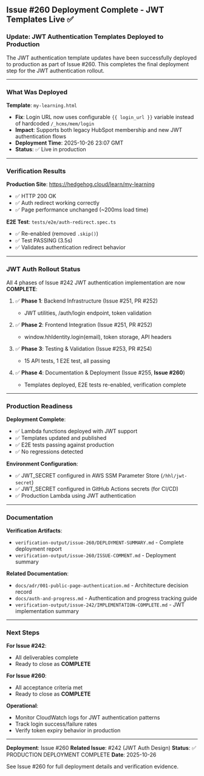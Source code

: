 ## Issue #260 Deployment Complete - JWT Templates Live ✅

### Update: JWT Authentication Templates Deployed to Production

The JWT authentication template updates have been successfully deployed to production as part of Issue #260. This completes the final deployment step for the JWT authentication rollout.

---

### What Was Deployed

**Template**: `my-learning.html`
- **Fix**: Login URL now uses configurable `{{ login_url }}` variable instead of hardcoded `/_hcms/mem/login`
- **Impact**: Supports both legacy HubSpot membership and new JWT authentication flows
- **Deployment Time**: 2025-10-26 23:07 GMT
- **Status**: ✅ Live in production

---

### Verification Results

**Production Site**: https://hedgehog.cloud/learn/my-learning
- ✅ HTTP 200 OK
- ✅ Auth redirect working correctly
- ✅ Page performance unchanged (~200ms load time)

**E2E Test**: `tests/e2e/auth-redirect.spec.ts`
- ✅ Re-enabled (removed `.skip()`)
- ✅ Test PASSING (3.5s)
- ✅ Validates authentication redirect behavior

---

### JWT Auth Rollout Status

All 4 phases of Issue #242 JWT authentication implementation are now **COMPLETE**:

1. ✅ **Phase 1**: Backend Infrastructure (Issue #251, PR #252)
   - JWT utilities, /auth/login endpoint, token validation

2. ✅ **Phase 2**: Frontend Integration (Issue #251, PR #252)
   - window.hhIdentity.login(email), token storage, API headers

3. ✅ **Phase 3**: Testing & Validation (Issue #253, PR #254)
   - 15 API tests, 1 E2E test, all passing

4. ✅ **Phase 4**: Documentation & Deployment (Issue #255, **Issue #260**)
   - Templates deployed, E2E tests re-enabled, verification complete

---

### Production Readiness

**Deployment Complete**:
- ✅ Lambda functions deployed with JWT support
- ✅ Templates updated and published
- ✅ E2E tests passing against production
- ✅ No regressions detected

**Environment Configuration**:
- ✅ JWT_SECRET configured in AWS SSM Parameter Store (`/hhl/jwt-secret`)
- ✅ JWT_SECRET configured in GitHub Actions secrets (for CI/CD)
- ✅ Production Lambda using JWT authentication

---

### Documentation

**Verification Artifacts**:
- `verification-output/issue-260/DEPLOYMENT-SUMMARY.md` - Complete deployment report
- `verification-output/issue-260/ISSUE-COMMENT.md` - Deployment summary

**Related Documentation**:
- `docs/adr/001-public-page-authentication.md` - Architecture decision record
- `docs/auth-and-progress.md` - Authentication and progress tracking guide
- `verification-output/issue-242/IMPLEMENTATION-COMPLETE.md` - JWT implementation summary

---

### Next Steps

**For Issue #242**:
- All deliverables complete
- Ready to close as **COMPLETE**

**For Issue #260**:
- All acceptance criteria met
- Ready to close as **COMPLETE**

**Operational**:
- Monitor CloudWatch logs for JWT authentication patterns
- Track login success/failure rates
- Verify token expiry behavior in production

---

**Deployment**: Issue #260
**Related Issue**: #242 (JWT Auth Design)
**Status**: ✅ PRODUCTION DEPLOYMENT COMPLETE
**Date**: 2025-10-26

See Issue #260 for full deployment details and verification evidence.
